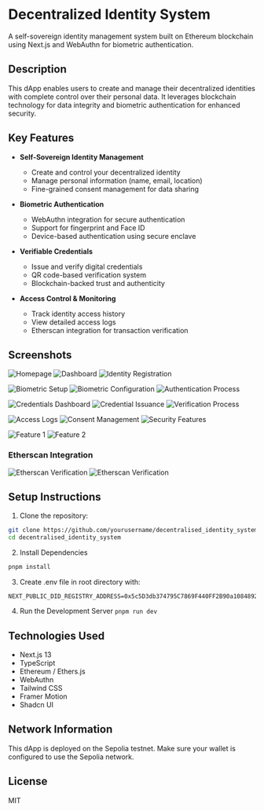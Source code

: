 # Decentralized Identity System

A self-sovereign identity management system built on Ethereum blockchain using Next.js and WebAuthn for biometric authentication.

## Description

This dApp enables users to create and manage their decentralized identities with complete control over their personal data. It leverages blockchain technology for data integrity and biometric authentication for enhanced security.

## Key Features

- **Self-Sovereign Identity Management**
  - Create and control your decentralized identity
  - Manage personal information (name, email, location)
  - Fine-grained consent management for data sharing

- **Biometric Authentication**
  - WebAuthn integration for secure authentication
  - Support for fingerprint and Face ID
  - Device-based authentication using secure enclave

- **Verifiable Credentials**
  - Issue and verify digital credentials
  - QR code-based verification system
  - Blockchain-backed trust and authenticity

- **Access Control & Monitoring**
  - Track identity access history
  - View detailed access logs
  - Etherscan integration for transaction verification

## Screenshots

![Homepage](images/1.png)
![Dashboard](images/2.png)
![Identity Registration](images/3.png)

![Biometric Setup](images/4.png)
![Biometric Configuration](images/5.png)
![Authentication Process](images/6.png)

![Credentials Dashboard](images/7.png)
![Credential Issuance](images/8.png)
![Verification Process](images/9.png)

![Access Logs](images/10.png)
![Consent Management](images/15.png)
![Security Features](images/16.png)

![Feature 1](images/13.png)
![Feature 2](images/14.png)

### Etherscan Integration
![Etherscan Verification](images/11.png)
![Etherscan Verification](images/12.png)

## Setup Instructions

1. Clone the repository:
```bash
git clone https://github.com/yourusername/decentralised_identity_system.git
cd decentralised_identity_system
```

2. Install Dependencies
```bash
pnpm install
```

3. Create .env file in root directory with:
```
NEXT_PUBLIC_DID_REGISTRY_ADDRESS=0x5c5D3db374795C7869F440FF2B90a10848923c07
```

4. Run the Development Server
``` pnpm run dev ```

## Technologies Used
- Next.js 13
- TypeScript
- Ethereum / Ethers.js
- WebAuthn
- Tailwind CSS
- Framer Motion
- Shadcn UI

## Network Information
This dApp is deployed on the Sepolia testnet. Make sure your wallet is configured to use the Sepolia network.

## License
MIT
